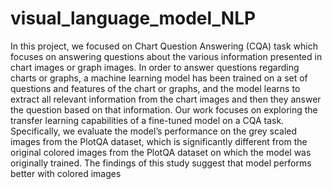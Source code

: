 # visual_language_model_NLP
In this project, we focused on Chart Question Answering (CQA) task which focuses on answering questions about the various information presented in chart images or graph images. In order to answer questions regarding charts or graphs, a machine learning model has been trained on a set of questions and features of the chart or graphs, and the model learns to extract all relevant information from the chart images and then they answer the question based on that information.
Our work focuses on exploring the transfer learning capabilities of a fine-tuned model on a CQA task. Specifically, we evaluate the model’s performance on the grey scaled images from the PlotQA dataset, which is significantly different from the original colored images from the PlotQA dataset on which the model was originally trained. The findings of this study suggest that model performs better with colored images
